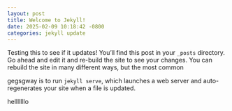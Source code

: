 ```yaml
---
layout: post
title: Welcome to Jekyll!
date: 2025-02-09 10:18:42 -0800
categories: jekyll update
---
```

Testing this to see if it updates! You’ll find this post in your `_posts` directory. Go ahead and edit it and re-build the site to see your changes. You can rebuild the site in many different ways, but the most common 

gegsgway is to run `jekyll serve`, which launches a web server and auto-regenerates your site when a file is updated.

helllllllo
